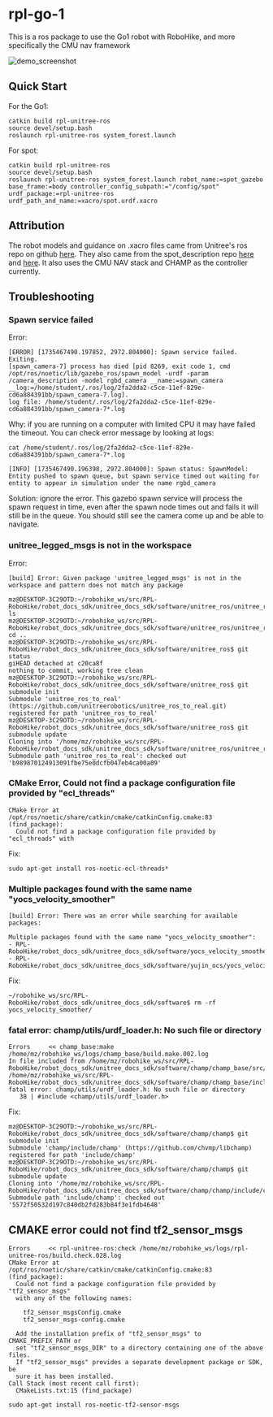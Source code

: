 # rpl-go-1

This is a ros package to use the Go1 robot with RoboHike, and more specifically the CMU nav framework

![demo_screenshot](assets/nav_gif.gif)

## Quick Start

For the Go1:
```
catkin build rpl-unitree-ros
source devel/setup.bash
roslaunch rpl-unitree-ros system_forest.launch
```

For spot:
```
catkin build rpl-unitree-ros
source devel/setup.bash
roslaunch rpl-unitree-ros system_forest.launch robot_name:=spot_gazebo base_frame:=body controller_config_subpath:="/config/spot" urdf_package:=rpl-unitree-ros urdf_path_and_name:=xacro/spot.urdf.xacro
```

## Attribution

The robot models and guidance on .xacro files came from Unitree's ros repo on github [here](https://github.com/unitreerobotics/unitree_ros). They also came from the spot_description repo [here](https://github.com/chvmp/spot_ros/tree/gazebo) and [here](https://github.com/heuristicus/spot_ros). It also uses the CMU NAV stack and CHAMP as the controller currently.

## Troubleshooting

### Spawn service failed

Error:

```
[ERROR] [1735467490.197852, 2972.804000]: Spawn service failed. Exiting.
[spawn_camera-7] process has died [pid 8269, exit code 1, cmd /opt/ros/noetic/lib/gazebo_ros/spawn_model -urdf -param /camera_description -model rgbd_camera __name:=spawn_camera __log:=/home/student/.ros/log/2fa2dda2-c5ce-11ef-829e-cd6a884391bb/spawn_camera-7.log].
log file: /home/student/.ros/log/2fa2dda2-c5ce-11ef-829e-cd6a884391bb/spawn_camera-7*.log
```

Why: if you are running on a computer with limited CPU it may have failed the timeout. You can check error message by looking at logs:

```
cat /home/student/.ros/log/2fa2dda2-c5ce-11ef-829e-cd6a884391bb/spawn_camera-7*.log
```
```
[INFO] [1735467490.196398, 2972.804000]: Spawn status: SpawnModel: Entity pushed to spawn queue, but spawn service timed out waiting for entity to appear in simulation under the name rgbd_camera
```

Solution:
ignore the error. This gazebo spawn service will process the spawn request in time, even after the spawn node times out and fails it will still be in the queue. You should still see the camera come up and be able to navigate.

### unitree_legged_msgs is not in the workspace
Error:
```
[build] Error: Given package 'unitree_legged_msgs' is not in the workspace and pattern does not match any package
```

```
mz@DESKTOP-3C29OTD:~/robohike_ws/src/RPL-RoboHike/robot_docs_sdk/unitree_docs_sdk/software/unitree_ros/unitree_ros_to_real$ ls
mz@DESKTOP-3C29OTD:~/robohike_ws/src/RPL-RoboHike/robot_docs_sdk/unitree_docs_sdk/software/unitree_ros/unitree_ros_to_real$ cd ..
mz@DESKTOP-3C29OTD:~/robohike_ws/src/RPL-RoboHike/robot_docs_sdk/unitree_docs_sdk/software/unitree_ros$ git status
giHEAD detached at c20ca8f
nothing to commit, working tree clean
mz@DESKTOP-3C29OTD:~/robohike_ws/src/RPL-RoboHike/robot_docs_sdk/unitree_docs_sdk/software/unitree_ros$ git submodule init
Submodule 'unitree_ros_to_real' (https://github.com/unitreerobotics/unitree_ros_to_real.git) registered for path 'unitree_ros_to_real'
mz@DESKTOP-3C29OTD:~/robohike_ws/src/RPL-RoboHike/robot_docs_sdk/unitree_docs_sdk/software/unitree_ros$ git submodule update
Cloning into '/home/mz/robohike_ws/src/RPL-RoboHike/robot_docs_sdk/unitree_docs_sdk/software/unitree_ros/unitree_ros_to_real'...
Submodule path 'unitree_ros_to_real': checked out 'b989870124913091fbe75e0dcfb047eb4ca00a09'
```

### CMake Error, Could not find a package configuration file provided by "ecl_threads"
```
CMake Error at /opt/ros/noetic/share/catkin/cmake/catkinConfig.cmake:83 (find_package):
  Could not find a package configuration file provided by "ecl_threads" with
```

Fix:
```
sudo apt-get install ros-noetic-ecl-threads*
```

### Multiple packages found with the same name "yocs_velocity_smoother"
```
[build] Error: There was an error while searching for available packages:

Multiple packages found with the same name "yocs_velocity_smoother":
- RPL-RoboHike/robot_docs_sdk/unitree_docs_sdk/software/yocs_velocity_smoother
- RPL-RoboHike/robot_docs_sdk/unitree_docs_sdk/software/yujin_ocs/yocs_velocity_smoother
```

Fix:
```
~/robohike_ws/src/RPL-RoboHike/robot_docs_sdk/unitree_docs_sdk/software$ rm -rf yocs_velocity_smoother/
```

### fatal error: champ/utils/urdf_loader.h: No such file or directory

```
Errors     << champ_base:make /home/mz/robohike_ws/logs/champ_base/build.make.002.log
In file included from /home/mz/robohike_ws/src/RPL-RoboHike/robot_docs_sdk/unitree_docs_sdk/software/champ/champ_base/src/message_relay.cpp:28:
/home/mz/robohike_ws/src/RPL-RoboHike/robot_docs_sdk/unitree_docs_sdk/software/champ/champ_base/include/message_relay.h:38:10: fatal error: champ/utils/urdf_loader.h: No such file or directory
   38 | #include <champ/utils/urdf_loader.h>
```

Fix:
```
mz@DESKTOP-3C29OTD:~/robohike_ws/src/RPL-RoboHike/robot_docs_sdk/unitree_docs_sdk/software/champ/champ$ git submodule init
Submodule 'champ/include/champ' (https://github.com/chvmp/libchamp) registered for path 'include/champ'
mz@DESKTOP-3C29OTD:~/robohike_ws/src/RPL-RoboHike/robot_docs_sdk/unitree_docs_sdk/software/champ/champ$ git submodule update
Cloning into '/home/mz/robohike_ws/src/RPL-RoboHike/robot_docs_sdk/unitree_docs_sdk/software/champ/champ/include/champ'...
Submodule path 'include/champ': checked out '5572f50532d197c840db2fd283b84f3e1fdb4648'
```

## CMAKE error could not find tf2_sensor_msgs

```
Errors     << rpl-unitree-ros:check /home/mz/robohike_ws/logs/rpl-unitree-ros/build.check.028.log
CMake Error at /opt/ros/noetic/share/catkin/cmake/catkinConfig.cmake:83 (find_package):
  Could not find a package configuration file provided by "tf2_sensor_msgs"
  with any of the following names:

    tf2_sensor_msgsConfig.cmake
    tf2_sensor_msgs-config.cmake

  Add the installation prefix of "tf2_sensor_msgs" to CMAKE_PREFIX_PATH or
  set "tf2_sensor_msgs_DIR" to a directory containing one of the above files.
  If "tf2_sensor_msgs" provides a separate development package or SDK, be
  sure it has been installed.
Call Stack (most recent call first):
  CMakeLists.txt:15 (find_package)
```

```
sudo apt-get install ros-noetic-tf2-sensor-msgs
```